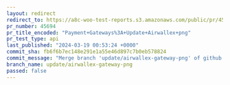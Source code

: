 ```yaml
---
layout: redirect
redirect_to: https://a8c-woo-test-reports.s3.amazonaws.com/public/pr/45694/api/index.html
pr_number: 45694
pr_title_encoded: "Payment+Gateways%3A+Update+Airwallex+png"
pr_test_type: api
last_published: "2024-03-19 00:53:24 +0000"
commit_sha: fb6f6b7ec148e291e1a55e46d897c7b0eb578824
commit_message: "Merge branch 'update/airwallex-gateway-png' of github.com:woocommerce…"
branch_name: update/airwallex-gateway-png
passed: false
---
```

